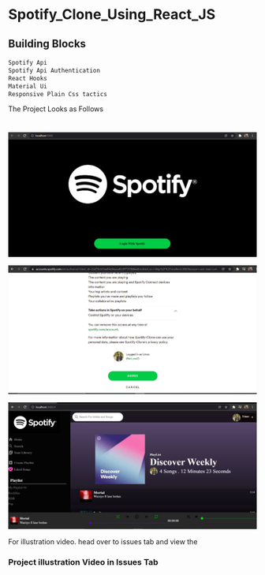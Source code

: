 # Spotify_Clone_Using_React_JS

## Building Blocks
  
    Spotify Api
    Spotify Api Authentication
    React Hooks
    Material Ui
    Responsive Plain Css tactics
    
The Project Looks as Follows
# 

![First Image](./demonstration/one.JPG) 

![Second Image](./demonstration/two.JPG) 

![Third Image](./demonstration/three.JPG) 

For illustration video. head over to issues tab and view the 
### Project illustration Video in Issues Tab


